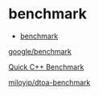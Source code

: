 # benchmark

- [benchmark](#benchmark)

[google/benchmark](https://github.com/google/benchmark)

[Quick C++ Benchmark](https://quick-bench.com/)

[miloyip/dtoa-benchmark](https://github.com/miloyip/dtoa-benchmark)

